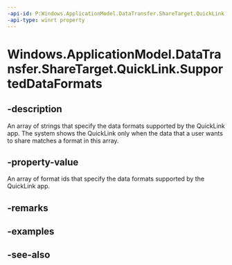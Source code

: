 ```yaml
---
-api-id: P:Windows.ApplicationModel.DataTransfer.ShareTarget.QuickLink.SupportedDataFormats
-api-type: winrt property
---
```


<!-- Property syntax
public Windows.Foundation.Collections.IVector<string> SupportedDataFormats { get; }
-->

# Windows.ApplicationModel.DataTransfer.ShareTarget.QuickLink.SupportedDataFormats

## -description
An array of strings that specify the data formats supported by the QuickLink app. The system shows the QuickLink only when the data that a user wants to share matches a format in this array.

## -property-value
An array of format ids that specify the data formats supported by the QuickLink app.

## -remarks

## -examples

## -see-also

